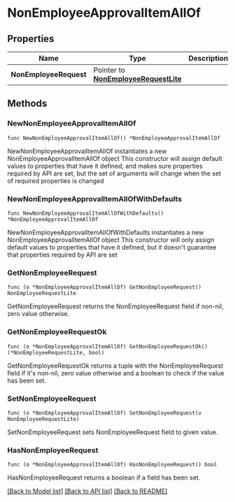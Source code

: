 # NonEmployeeApprovalItemAllOf

## Properties

Name | Type | Description | Notes
------------ | ------------- | ------------- | -------------
**NonEmployeeRequest** | Pointer to [**NonEmployeeRequestLite**](NonEmployeeRequestLite.md) |  | [optional] 

## Methods

### NewNonEmployeeApprovalItemAllOf

`func NewNonEmployeeApprovalItemAllOf() *NonEmployeeApprovalItemAllOf`

NewNonEmployeeApprovalItemAllOf instantiates a new NonEmployeeApprovalItemAllOf object
This constructor will assign default values to properties that have it defined,
and makes sure properties required by API are set, but the set of arguments
will change when the set of required properties is changed

### NewNonEmployeeApprovalItemAllOfWithDefaults

`func NewNonEmployeeApprovalItemAllOfWithDefaults() *NonEmployeeApprovalItemAllOf`

NewNonEmployeeApprovalItemAllOfWithDefaults instantiates a new NonEmployeeApprovalItemAllOf object
This constructor will only assign default values to properties that have it defined,
but it doesn't guarantee that properties required by API are set

### GetNonEmployeeRequest

`func (o *NonEmployeeApprovalItemAllOf) GetNonEmployeeRequest() NonEmployeeRequestLite`

GetNonEmployeeRequest returns the NonEmployeeRequest field if non-nil, zero value otherwise.

### GetNonEmployeeRequestOk

`func (o *NonEmployeeApprovalItemAllOf) GetNonEmployeeRequestOk() (*NonEmployeeRequestLite, bool)`

GetNonEmployeeRequestOk returns a tuple with the NonEmployeeRequest field if it's non-nil, zero value otherwise
and a boolean to check if the value has been set.

### SetNonEmployeeRequest

`func (o *NonEmployeeApprovalItemAllOf) SetNonEmployeeRequest(v NonEmployeeRequestLite)`

SetNonEmployeeRequest sets NonEmployeeRequest field to given value.

### HasNonEmployeeRequest

`func (o *NonEmployeeApprovalItemAllOf) HasNonEmployeeRequest() bool`

HasNonEmployeeRequest returns a boolean if a field has been set.


[[Back to Model list]](../README.md#documentation-for-models) [[Back to API list]](../README.md#documentation-for-api-endpoints) [[Back to README]](../README.md)


